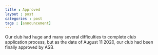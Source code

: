 ```yaml
---
title : Approved
layout : post
categories : post
tags : [announcement]
---
```



Our club had huge and many several difficulties to complete club application process,
but as the date of August 11 2020, our club had been finally approved by ASB.